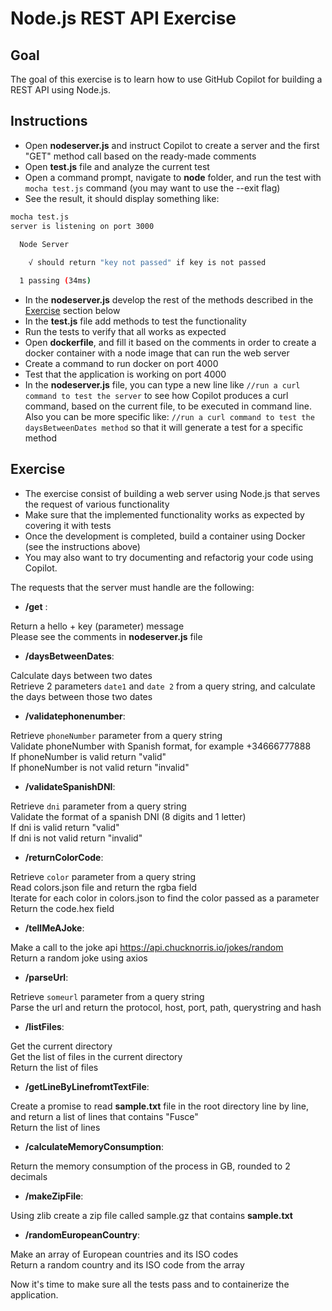 # Node.js REST API Exercise

## Goal

The goal of this exercise is to learn how to use GitHub Copilot for building a REST API using Node.js.

## Instructions

- Open **nodeserver.js** and instruct Copilot to create a server and the first "GET" method call based on the ready-made comments
- Open **test.js** file and analyze the current test
- Open a command prompt, navigate to **node** folder, and run the test with `mocha test.js` command (you may want to use the --exit flag)
- See the result, it should display something like:

``` bash
mocha test.js
server is listening on port 3000

  Node Server
    
    √ should return "key not passed" if key is not passed

  1 passing (34ms)

```

- In the **nodeserver.js** develop the rest of the methods described in the [Exercise](#exercise) section below
- In the **test.js** file add methods to test the functionality
- Run the tests to verify that all works as expected 
- Open **dockerfile**, and fill it based on the comments in order to create a docker container with a node image that can run the web server
- Create a command to run docker on port 4000
- Test that the application is working on port 4000
- In the **nodeserver.js** file, you can type a new line like `//run a curl command to test the server`
to see how Copilot produces a curl command, based on the current file, to be executed in command line.
Also you can be more specific like: `//run a curl command to test the daysBetweenDates method` so that it will generate a test for a specific method 

## Exercise

- The exercise consist of building a web server using Node.js that serves the request of various functionality
- Make sure that the implemented functionality works as expected by covering it with tests
- Once the development is completed, build a container using Docker (see the instructions above)
- You may also want to try documenting and refactorig your code using Copilot.

The requests that the server must handle are the following:

- **/get** : 

Return a hello + key (parameter) message<br />
Please see the comments in **nodeserver.js** file<br />

- **/daysBetweenDates**: 

Calculate days between two dates<br />
Retrieve 2 parameters `date1` and `date 2` from a query string, and calculate the days between those two dates<br />

- **/validatephonenumber**: 

Retrieve `phoneNumber` parameter from a query string<br />
Validate phoneNumber with Spanish format, for example +34666777888<br />
If phoneNumber is valid return "valid"<br />
If phoneNumber is not valid return "invalid"<br />

- **/validateSpanishDNI**:

Retrieve `dni` parameter from a query string<br />
Validate the format of a spanish DNI (8 digits and 1 letter)<br />
If dni is valid return "valid"<br />
If dni is not valid return "invalid"<br />

- **/returnColorCode**:

Retrieve `color` parameter from a query string<br />
Read colors.json file and return the rgba field<br />
Iterate for each color in colors.json to find the color passed as a parameter<br />
Return the code.hex field<br />

- **/tellMeAJoke**:

Make a call to the joke api https://api.chucknorris.io/jokes/random<br />
Return a random joke using axios<br />
        
- **/parseUrl**:

Retrieve `someurl` parameter from a query string<br />
Parse the url and return the protocol, host, port, path, querystring and hash<br />

- **/listFiles**:

Get the current directory<br />
Get the list of files in the current directory<br />
Return the list of files<br />

- **/getLineByLinefromtTextFile**:

Create a promise to read **sample.txt** file in the root directory line by line, and return a list of lines that contains "Fusce"<br />
Return the list of lines<br />

- **/calculateMemoryConsumption**:

Return the memory consumption of the process in GB, rounded to 2 decimals

- **/makeZipFile**:

Using zlib create a zip file called sample.gz that contains **sample.txt**

- **/randomEuropeanCountry**:

Make an array of European countries and its ISO codes<br />
Return a random country and its ISO code from the array<br />

Now it's time to make sure all the tests pass and to containerize the application.
